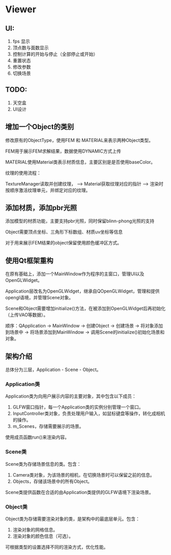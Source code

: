 # Viewer

## UI:

1. fps 显示
2. 顶点数与面数显示
3. 控制计算的开始与停止（全部停止或开始）
4. 重置状态
5. 修改参数
6. 切换场景





## TODO:

1. 天空盒
2. UI设计





## 增加一个Object的类别

修改原有的ObjectType，使用FEM 和 MATERIAL来表示两种Object类型。

FEM用于展示FEM求解结果，数据使用DYNAMIC方式上传

MATERIAL使用Material类表示材质信息，主要区别是是否使用baseColor。



纹理的使用流程：

TextureManager读取并创建纹理， --> Material获取纹理对应的指针 --> 渲染时按顺序激活纹理单元，并绑定对应的纹理。





## 添加材质，添加pbr光照

添加模型的材质功能，主要支持pbr光照，同时保留blinn-phong光照的支持

Object需要顶点坐标、三角形下标数组、材质uv坐标等信息

对于用来展示FEM结果的object保留使用颜色缓冲区方式。





## 使用Qt框架重构

在原有基础上，添加一个MainWindow作为程序的主窗口，管理UI以及OpenGLWidget。

Application层改名为OpenGLWidget，继承自QOpenGLWidget，管理和提供opengl语境，并管理Scene对象。

Scene和Object需要增加initialize()方法，在被添加到OpenGLWidget后再初始化（上传VAO等数据）。

顺序：QApplication -> MainWindow -> 创建Object -> 创建场景 -> 将对象添加到场景中 -> 将场景添加到MainWindow -> 调用Scene的initialize()初始化场景和对象。







## 架构介绍

总体分为三层，Application - Scene - Object。

### Application类

Application类为向用户展示内容的主要对象，其中包含以下成员：

1. GLFW窗口指针，每一个Application类的实例分别管理一个窗口。
2. InputController类对象，负责处理用户输入，如鼠标键盘等操作，转化成相机的操作。
3. m_Scenes，存储需要展示的场景。

使用成员函数run()来渲染内容。

### Scene类

Scene类为存储场景信息的类。包含：

1. Camera类对象，为该场景的相机，在切换场景时可以保留之前的信息。
2. Objects，存储该场景中的所有Object。

Scene类提供函数在合适的由Application类提供的GLFW语境下渲染场景。

### Object类

Object类为存储需要渲染对象的类，是架构中的最底层单元。包含：

1. 渲染对象的网格信息。
2. 渲染对象的颜色信息（可选）。

可根据类型的设置选择不同的渲染方式，优化性能。
